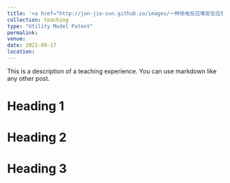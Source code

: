 ```yaml
---
title: '<a href="http://jun-jie-sun.github.io/images/一种核电反应堆安全应急装置.png" style="color: teal;">1. International level: Finalist (top 2%) in The Mathematical Contest in Modeling and The Interdisciplinary Contest in Modeling (MCM/ICM) </a>'
collection: teaching
type: "Utility Model Patent"
permalink: 
venue: 
date: 2021-09-17
location: 
---
```


This is a description of a teaching experience. You can use markdown like any other post.

Heading 1
======

Heading 2
======

Heading 3
======
